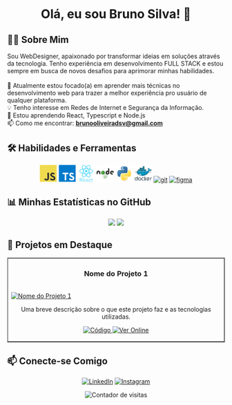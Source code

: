 <div align="center">
  <h1 align="center">Olá, eu sou Bruno Silva! 👋</h1>
</div>

## 👨‍💻 Sobre Mim

<p align="left">
  Sou WebDesigner, apaixonado por transformar ideias em soluções através da tecnologia. Tenho experiência em desenvolvimento FULL STACK e estou sempre em busca de novos desafios para aprimorar minhas habilidades.
  <br><br>
  🚀 Atualmente estou focado(a) em aprender mais técnicas no desenvolvimento web para trazer a melhor experiência pro usuário de qualquer plataforma.
  <br>
  💡 Tenho interesse em Redes de Internet e Segurança da Informação.
  <br>
  🌱 Estou aprendendo React, Typescript e Node.js
  <br>
  📫 Como me encontrar: <a href="mailto:brunooliveiradsv@gmail.com"><strong>brunooliveiradsv@gmail.com</strong></a>
</p>


## 🛠️ Habilidades e Ferramentas

<p align="center">
  <a href="https://developer.mozilla.org/en-US/docs/Web/JavaScript" target="_blank" rel="noreferrer"><img src="https://raw.githubusercontent.com/devicons/devicon/master/icons/javascript/javascript-original.svg" alt="javascript" width="40" height="40"/></a>
  <a href="https://www.typescriptlang.org/" target="_blank" rel="noreferrer"><img src="https://raw.githubusercontent.com/devicons/devicon/master/icons/typescript/typescript-original.svg" alt="typescript" width="40" height="40"/></a>
  <a href="https://reactjs.org/" target="_blank" rel="noreferrer"><img src="https://raw.githubusercontent.com/devicons/devicon/master/icons/react/react-original-wordmark.svg" alt="react" width="40" height="40"/></a>
  <a href="https://nodejs.org" target="_blank" rel="noreferrer"><img src="https://raw.githubusercontent.com/devicons/devicon/master/icons/nodejs/nodejs-original-wordmark.svg" alt="nodejs" width="40" height="40"/></a>
  <a href="https://www.python.org" target="_blank" rel="noreferrer"><img src="https://raw.githubusercontent.com/devicons/devicon/master/icons/python/python-original.svg" alt="python" width="40" height="40"/></a>
  <a href="https://www.docker.com/" target="_blank" rel="noreferrer"><img src="https://raw.githubusercontent.com/devicons/devicon/master/icons/docker/docker-original-wordmark.svg" alt="docker" width="40" height="40"/></a>
  <a href="https://git-scm.com/" target="_blank" rel="noreferrer"><img src="https://www.vectorlogo.zone/logos/git-scm/git-scm-icon.svg" alt="git" width="40" height="40"/></a>
  <a href="https://www.figma.com/" target="_blank" rel="noreferrer"><img src="https://www.vectorlogo.zone/logos/figma/figma-icon.svg" alt="figma" width="40" height="40"/></a>
</p>


## 📊 Minhas Estatísticas no GitHub

<div align="center">
  <img height="180em" src="https://github-readme-stats.vercel.app/api?username=brunoods&show_icons=true&theme=dracula&include_all_commits=true&count_private=true"/>
  <img height="180em" src="https://github-readme-stats.vercel.app/api/top-langs/?username=brunoods&layout=compact&langs_count=7&theme=dracula"/>
</div>


## 🚀 Projetos em Destaque

<table border="1">
  <tr>
    <td width="50%">
      <h3 align="center">Nome do Projeto 1</h3>
      <br />
      <a href="[LINK-PARA-SEU-PROJETO-1]">
        <img src="[LINK-DA-IMAGEM-DO-PROJETO-1]" alt="Nome do Projeto 1" width="100%">
      </a>
      <br />
      <p align="center">
        Uma breve descrição sobre o que este projeto faz e as tecnologias utilizadas.
      </p>
      <p align="center">
        <a href="[LINK-PARA-O-REPOSITORIO-1]" target="_blank">
          <img src="https://img.shields.io/badge/C%C3%B3digo-1D1D1D?style=for-the-badge&logo=github&logoColor=white" alt="Código">
        </a>
        <a href="[LINK-PARA-O-DEPLOY-1]" target="_blank">
          <img src="https://img.shields.io/badge/Ver%20Online-007ACC?style=for-the-badge&logo=vercel&logoColor=white" alt="Ver Online">
        </a>
      </p>
    </td>
</table>


## 📫 Conecte-se Comigo

<p align="center">
  <a href="https://www.linkedin.com/in/brunoods/" target="_blank"><img src="https://img.shields.io/badge/LinkedIn-0077B5?style=for-the-badge&logo=linkedin&logoColor=white" alt="LinkedIn"></a>
  <a href="https://www.instagram.com/brunosilva.ti/" target="_blank"><img src="https://img.shields.io/badge/Instagram-E4405F?style=for-the-badge&logo=instagram&logoColor=white" alt="Instagram"></a>
</p>

<div align="center">
  <img src="https://komarev.com/ghpvc/?username=brunoods&label=Profile%20views&color=0e75b6&style=flat" alt="Contador de visitas" />
</div>